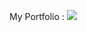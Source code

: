 My Portfolio : ![](https://portfolio-five-rose-39.vercel.app/?fbclid=IwZXh0bgNhZW0CMTAAAR205-a7vLIVsHSq0Q171zMF3sh2nYqh4ukDS7GC2tcd1qBOK1U6-m2H-yU_aem_Ab1SsAxKI9cjhZxxw7ZaSrMk1JrY3HbwdcLwf-JEUKGv2-VNuFm6I9sCBStf6yVOD9_KUf5omFeUAUk9WfqKtXt6)
